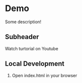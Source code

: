 # Demo 

Some description!

## Subheader

Watch turtorial on Youtube


## Local Development

1. Open index.html in your browser